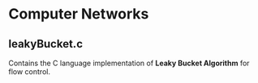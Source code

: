 # Computer Networks

## leakyBucket.c 
Contains the C language implementation of  **Leaky Bucket Algorithm**  for flow control.
